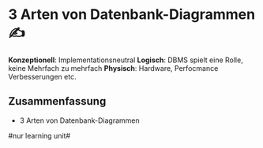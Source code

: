 # 3 Arten von Datenbank-Diagrammen ✍️

**Konzeptionell**: Implementationsneutral
**Logisch**: DBMS spielt eine Rolle, keine Mehrfach zu mehrfach
**Physisch**: Hardware, Perfocmance Verbesserungen etc.

## Zusammenfassung
- 3 Arten von Datenbank-Diagrammen

#nur learning unit#